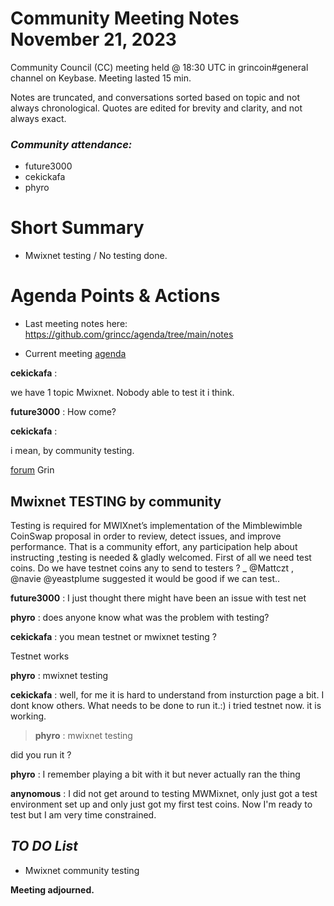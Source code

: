 # Community Meeting Notes November 21, 2023

Community Council (CC) meeting held @ 18:30 UTC in grincoin#general channel on Keybase. Meeting lasted 15 min.

Notes are truncated, and conversations sorted based on topic and not always chronological. Quotes are edited for brevity and clarity, and not always exact.




### _Community attendance:_

* future3000
* cekickafa
* phyro

# Short Summary
 
 
- Mwixnet testing / No testing done.


# Agenda Points & Actions
 

* Last meeting notes here: https://github.com/grincc/agenda/tree/main/notes

* Current meeting [agenda](https://github.com/grincc/agenda/issues/117)

__cekickafa__ :

we have  1 topic Mwixnet. Nobody  able to test it i think.


__future3000__ :
How come?

__cekickafa__ :

i mean, by community testing.

[forum](https://forum.grin.mw/t/mwixnet-testing-by-community/10792)
Grin
## Mwixnet TESTING by community
Testing is required for MWIXnet’s implementation of the Mimblewimble CoinSwap proposal in order to review, detect issues, and improve performance. That is a community effort, any participation help about instructing ,testing is needed & gladly welcomed. First of all we need test coins. Do we have testnet coins any to send to testers ? _ @Mattczt , @navie
@yeastplume suggested it would be good if we can test..

__future3000__ : I just thought there might have been an issue with test net

__phyro__ : does anyone know what was the problem with testing?

__cekickafa__ : you mean testnet or mwixnet testing ?

Testnet works

__phyro__ : mwixnet testing

__cekickafa__ : well, for me it is hard to understand from insturction page a bit. I dont know others. What needs to be done to run it.:)
i tried testnet now. it is working.

>__phyro__ : mwixnet testing

did you run it ?

__phyro__ : I remember playing a bit with it but never actually ran the thing

__anynomous__ : I did not get around to testing MWMixnet, only just got a test environment set up and only just got my first test coins.
Now I'm ready to test but I am very time constrained.


## *TO DO List*


* Mwixnet community testing








**Meeting adjourned.**